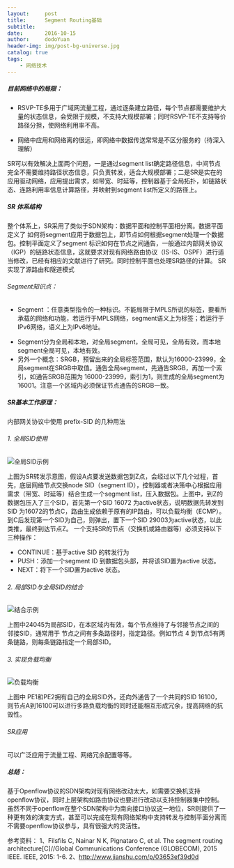 ```yaml
---
layout:     post
title:      Segment Routing基础
subtitle:
date:       2016-10-15
author:     dodoYuan
header-img: img/post-bg-universe.jpg
catalog: true
tags:
    - 网络技术
---
```


##### 目前网络中的局限：
* RSVP-TE多用于广域网流量工程，通过逐条建立路径，每个节点都需要维护大量的状态信息，会受限于规模，不支持大规模部署；同时RSVP-TE不支持等价路径分担，使网络利用率不高。
+ 网络中应用和网络离的很远，即网络中数据传送常常是不区分服务的（待深入理解）

SR可以有效解决上面两个问题，一是通过segment list确定路径信息，中间节点完全不需要维持路径状态信息，只负责转发，适合大规模部署；二是SR是实在的应用驱动网络，应用提出需求，如带宽、时延等，控制器基于全局拓扑，如链路状态、连路利用率信息计算路径，并映射到segment list所定义的路径上。
##### SR 体系结构
整个体系上，SR采用了类似于SDN架构：数据平面和控制平面相分离。数据平面定义了 如何将segment应用于数据包上，即节点如何根据segment处理一个数据包。控制平面定义了segment 标识如何在节点之间通告，一般通过内部网关协议（IGP）的链路状态信息，这就要求对现有网络路由协议（IS-IS、OSPF）进行适当修改，已经有相应的文献进行了研究。同时控制平面也处理SR路径的计算。
SR实现了源路由和隧道模式
###### Segment知识点：
*	Segment ：任意类型指令的一种标识。不能局限于MPLS所说的标签，要看所承载的网络和功能，若运行于MPLS网络，segment语义上为标签；若运行于IPv6网络，语义上为IPv6地址。
-	Segment分为全局和本地，对全局segment，全局可见，全局有效，而本地segment全局可见，本地有效。
-	另外一个概念：SRGB，预留出来的全局标签范围，默认为16000-23999，全局segment在SRGB中取值。通告全局segment，先通告SRGB，再加一个索引，如通告SRGB范围为 16000-23999，索引为1，则生成的全局segment为16001。注意一个区域内必须保证节点通告的SRGB一致。

##### SR基本工作原理：
内部网关协议中使用 prefix-SID 的几种用法
###### 1. 全局SID使用
 
![全局SID示例](http://upload-images.jianshu.io/upload_images/3635313-a2eb4a8ae555829c.png?imageMogr2/auto-orient/strip%7CimageView2/2/w/1240)

上图为SR转发示意图，假设A点要发送数据包到Z点，会经过以下几个过程，首先，底层网络节点交换node SID（segment ID），控制器或者决策中心根据应用需求（带宽、时延等）结合生成一个segment list，压入数据包。上图中，到Z的数据包压入了三个SID，首先第一个SID 16072 为active状态，说明数据先转发到SID 为16072的节点C，路由生成依赖于原有的IP路由，可以负载均衡（ECMP）。到C后发现第一个SID为自己，则弹出，置下一个SID 29003为active状态，以此类推，最终到达节点Z。
一个支持SR的节点（交换机或路由器等）必须支持以下三种操作：
*	CONTINUE：基于active SID 的转发行为
*	PUSH：添加一个segment ID 到数据包头部，并将该SID置为active 状态。
*	NEXT：将下一个SID置为active 状态。
###### 2. 局部SID与全局SID的结合
 
![结合示例](http://upload-images.jianshu.io/upload_images/3635313-ffcb5ba4de156ee0.png?imageMogr2/auto-orient/strip%7CimageView2/2/w/1240)

上图中24045为局部SID，在本区域内有效，每个节点维持了与邻接节点之间的 邻接SID，通常用于 节点之间有多条路径时，指定路径。例如节点 4 到节点5有两条链路，则每条链路指定一个局部SID。
###### 3. 实现负载均衡
 
![负载均衡](http://upload-images.jianshu.io/upload_images/3635313-2ebd2a951b8d9144.png?imageMogr2/auto-orient/strip%7CimageView2/2/w/1240)

上图中 PE1和PE2拥有自己的全局SID外，还向外通告了一个共同的SID 16100，则节点A到16100可以进行多路负载均衡的同时还能相互形成冗余，提高网络的抗毁性。
###### SR应用
可以广泛应用于流量工程、网络冗余配置等等。
##### 总结：
基于Openflow协议的SDN架构对现有网络改动太大，如需要交换机支持openflow协议，同时上层架构如路由协议也要进行改动以支持控制器集中控制。虽然不同于openflow在整个SDN架构中为南向接口协议这一地位，SR则提供了一种更有效的演变方式，甚至可以完成在现有网络架构中支持转发与控制平面分离而不需要openflow协议参与，具有很强大的灵活性。


参考资料：
1、Filsfils C, Nainar N K, Pignataro C, et al. The segment routing architecture[C]//Global Communications Conference (GLOBECOM), 2015 IEEE. IEEE, 2015: 1-6. 
2、http://www.jianshu.com/p/03653ef39d0d